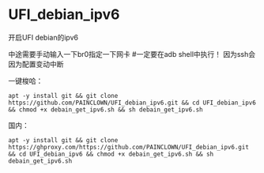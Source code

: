 # UFI_debian_ipv6
开启UFI debian的ipv6

中途需要手动输入一下br0指定一下网卡 
#一定要在adb shell中执行！
因为ssh会因为配置变动中断

一键梭哈：
```
apt -y install git && git clone https://github.com/PAINCLOWN/UFI_debian_ipv6.git && cd UFI_debian_ipv6 && chmod +x debain_get_ipv6.sh && sh debain_get_ipv6.sh
```

国内：
```
apt -y install git && git clone https://ghproxy.com/https://github.com/PAINCLOWN/UFI_debian_ipv6.git && cd UFI_debian_ipv6 && chmod +x debain_get_ipv6.sh && sh debain_get_ipv6.sh
```
